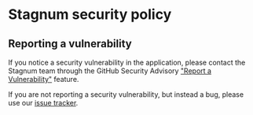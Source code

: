# Stagnum security policy

## Reporting a vulnerability

If you notice a security vulnerability in the application, please contact the Stagnum team through the GitHub
Security Advisory ["Report a Vulnerability"](https://github.com/EddieTheCubeHead/Stagnum/security/advisories/new)
feature.

If you are not reporting a security vulnerability, but instead a bug, please use our 
[issue tracker](https://github.com/EddieTheCubeHead/Stagnum/issues/new/choose).